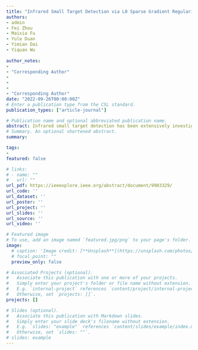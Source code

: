 ```yaml
---
title: "Infrared Small Target Detection via L0 Sparse Gradient Regularized Tensor Spectral Support Low-Rank Decomposition"
authors:
- admin
- Fei Zhou
- Maixia Fu
- Yule Duan
- Yimian Dai
- Yiquan Wu
  
author_notes:
- 
- "Corresponding Author"
- 
- 
- 
- "Corresponding Author"
date: "2022-09-26T00:00:00Z"
# Enter a publication type from the CSL standard.
publication_types: ["article-journal"]

# Publication name and optional abbreviated publication name.
abstract: Infrared small target detection has been extensively investigated by incorporating the low-rank and sparse prior into tensor decomposition frameworks. Despite its success, the said paradigm remains several limitations in complex scenes, such as: the inadequate spatial-temporal information exploitation among sequential patches; the incomplete suppression of the complex background interference. To mitigate the defects, this article provides a tensor decomposition method integrating spatial-temporal sparse gradient regularization and spectral support constraint. First, we present a skillfully connected multiframe patch group model to explore local spatial information and adjacent interframe correlation among multiframes patches. Then, for CMPG model, a scalable tensor spectral support constraint is employed to distinctively regularize its redundant and rare components. 
# Summary. An optional shortened abstract.
summary: 

tags:
- 
featured: false

# links:
# - name: ""
#   url: ""
url_pdf: https://ieeexplore.ieee.org/abstract/document/9903329/
url_code: ''
url_dataset: ''
url_poster: ''
url_project: ''
url_slides: ''
url_source: ''
url_video: ''

# Featured image
# To use, add an image named `featured.jpg/png` to your page's folder. 
image:
  # caption: 'Image credit: [**Unsplash**](https://unsplash.com/photos/jdD8gXaTZsc)'
  # focal_point: ""
  preview_only: false

# Associated Projects (optional).
#   Associate this publication with one or more of your projects.
#   Simply enter your project's folder or file name without extension.
#   E.g. `internal-project` references `content/project/internal-project/index.md`.
#   Otherwise, set `projects: []`.
projects: []

# Slides (optional).
#   Associate this publication with Markdown slides.
#   Simply enter your slide deck's filename without extension.
#   E.g. `slides: "example"` references `content/slides/example/index.md`.
#   Otherwise, set `slides: ""`.
# slides: example
---
```

